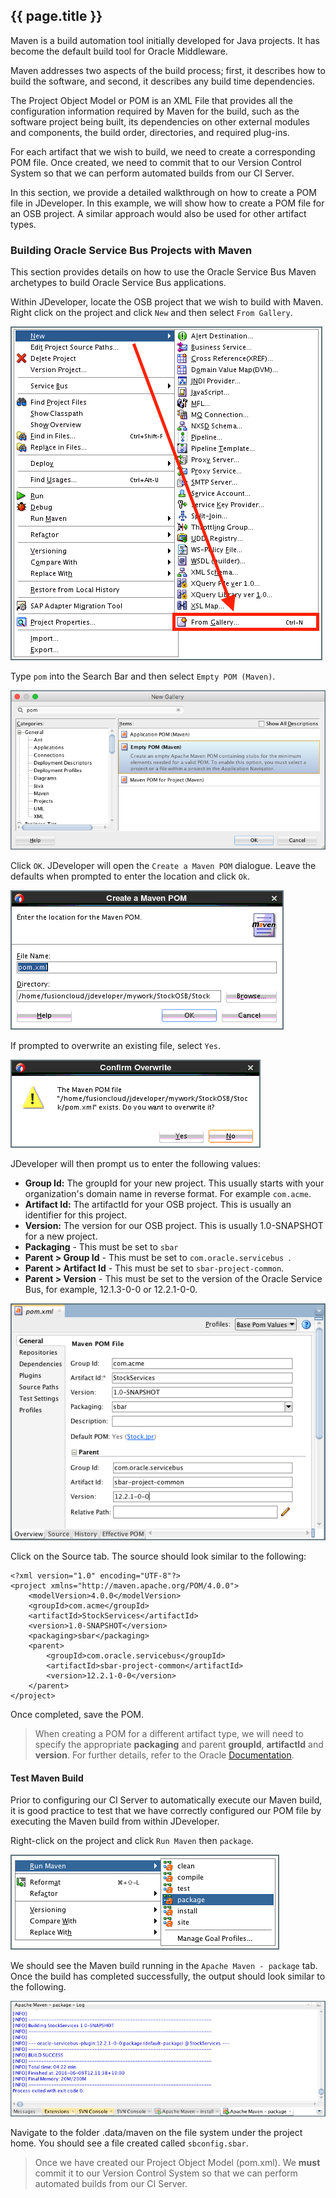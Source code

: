 ## {{ page.title }}

Maven is a build automation tool initially developed for Java projects. It has become the default build tool for Oracle Middleware.

Maven addresses two aspects of the build process; first, it describes how to build the software, and second, it describes any build time dependencies.

The Project Object Model or POM is an XML File that provides all the configuration information required by Maven for the build, such as the software project being built, its dependencies on other external modules and components, the build order, directories, and required plug-ins. 

For each artifact that we wish to build, we need to create a corresponding POM file. Once created, we need to commit that to our Version Control System so that we can perform automated builds from our CI Server.

In this section, we provide a detailed walkthrough on how to create a POM file in JDeveloper. In this example, we will show how to create a POM file for an OSB project. A similar approach would also be used for other artifact types.

### Building Oracle Service Bus Projects with Maven
This section provides details on how to use the Oracle Service Bus Maven archetypes to build Oracle Service Bus applications.

Within JDeveloper, locate the OSB project that we wish to build with Maven. Right click on the project and click `New` and then select `From Gallery`.

![](img/jdevCreatePom.png)

Type `pom` into the Search Bar and then select `Empty POM (Maven)`.

![](img/emptyPom.png)

Click `OK`. JDeveloper will open the `Create a Maven POM` dialogue. Leave the defaults when prompted to enter the location and click `Ok`.

![](img/createPomForm.png)

If prompted to overwrite an existing file, select `Yes`.

![](img/overwritePom.png)

JDeveloper will then prompt us to enter the following values:
* **Group Id:** The groupId for your new project. This usually starts with your organization's domain name in reverse format. For example `com.acme`.
* **Artifact Id:** The artifactId for your OSB project. This is usually an identifier for this project.
* **Version:** The version for our OSB project. This is usually 1.0-SNAPSHOT for a new project.
* **Packaging** - This must be set to `sbar`
* **Parent > Group Id** - This must be set to `com.oracle.servicebus
`.
* **Parent > Artifact Id** - This must be set to `sbar-project-common`.
* **Parent > Version** - This must be set to the version of the Oracle Service Bus, for example, 12.1.3-0-0 or 12.2.1-0-0.

![](img/createPom.png)

Click on the Source tab. The source should look similar to the following:
```
<?xml version="1.0" encoding="UTF-8"?>
<project xmlns="http://maven.apache.org/POM/4.0.0">
    <modelVersion>4.0.0</modelVersion>
    <groupId>com.acme</groupId>
    <artifactId>StockServices</artifactId>
    <version>1.0-SNAPSHOT</version>
    <packaging>sbar</packaging>
    <parent>
        <groupId>com.oracle.servicebus</groupId>
        <artifactId>sbar-project-common</artifactId>
        <version>12.2.1-0-0</version>
    </parent>
</project>
```

Once completed, save the POM.

> When creating a POM for a different artifact type, we will need to specify the appropriate **packaging** and parent **groupId**, **artifactId** and **version**. For further details, refer to the Oracle [Documentation](https://docs.oracle.com/middleware/1221/core/MAVEN/toc.htm).

#### Test Maven Build
Prior to configuring our CI Server to automatically execute our Maven build, it is good practice to test that we have correctly configured our POM file by executing the Maven build from within JDeveloper.

Right-click on the project and click `Run Maven` then `package`.

![](img/mvnPackage.png)

We should see the Maven build running in the `Apache Maven - package` tab.
 Once the build has completed successfully, the output should look similar to the following.

![](img/mvnPackageOutput.png)

Navigate to the folder .data/maven on the file system under the project home. You should see a file created called `sbconfig.sbar`.

> Once we have created our Project Object Model (pom.xml). We **must** commit it to our Version Control System so that we can perform automated builds from our CI Server.

